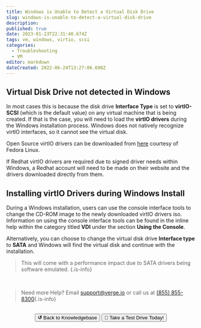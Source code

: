```yaml
---
title: Windows is Unable to Detect a Virtual Disk Drive
slug: windows-is-unable-to-detect-a-virtual-disk-drive
description: 
published: true
date: 2023-01-23T22:31:40.674Z
tags: vm, windows, virtio, scsi
categories:
  - Troubleshooting
  - VM
editor: markdown
dateCreated: 2022-06-24T13:27:06.698Z
---
```


## Virtual Disk Drive not detected in Windows

In most cases this is because the disk drive **Interface Type** is set to **virtIO-SCSI** (which is the default value) on any virtual machine that is being created. If that is the case, you will need to load the **virtIO drivers** during the Windows installation process. Windows does not natively recognize virtIO interfaces, so it cannot see the virtual disk.

Open Source virtIO drivers can be downloaded from [here](https://github.com/virtio-win/virtio-win-pkg-scripts/blob/master/README.md) courtesy of Fedora Linux.

If Redhat virtIO drivers are required due to signed driver needs within Windows, a Redhat account will need to be made on their website and the drivers downloaded directly from them.

## Installing virtIO Drivers during Windows Install
During a Windows installation, users can use the console interface tools to change the CD-ROM image to the newly downloaded virtIO drivers iso. Information on using the console interface tools can be found in the inline help within the category titled **VDI** under the section **Using the Console**.

Alternatively, you can choose to change the virtual disk drive **Interface type** to **SATA** and Windows will find the virtual disk and continue with the installation.
> This will come with a performance impact due to SATA drivers being software emulated.
{.is-info}

<br>

> Need more Help? Email <a href="mailto:support@verge.io?subject=Support Inquiry" target="_blank" rel="noopener noreferrer">support@verge.io</a> or call us at <a href="tel:+855-855-8300">(855) 855-8300</a>{.is-info}

<br>
<div style="text-align: center">
  <a href="https://wiki.verge.io/en/public/kb"><button class="button-grey"> <b>↺</b> Back to Knowledgebase</button></a>
<a href="https://www.verge.io/test-drive"><button class="button-orange">🚗 Take a Test Drive Today!</button></a>
</div>